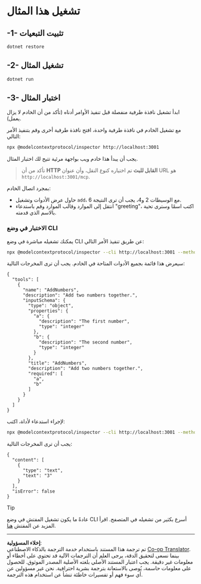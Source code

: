 <!--
CO_OP_TRANSLATOR_METADATA:
{
  "original_hash": "dde4e32e4b55ef4962c411b39d2340a7",
  "translation_date": "2025-09-03T15:56:38+00:00",
  "source_file": "03-GettingStarted/06-http-streaming/solution/dotnet/README.md",
  "language_code": "ar"
}
-->
# تشغيل هذا المثال

## -1- تثبيت التبعيات

```bash
dotnet restore
```

## -2- تشغيل المثال

```bash
dotnet run
```

## -3- اختبار المثال

ابدأ تشغيل نافذة طرفية منفصلة قبل تنفيذ الأوامر أدناه (تأكد من أن الخادم لا يزال يعمل).

مع تشغيل الخادم في نافذة طرفية واحدة، افتح نافذة طرفية أخرى وقم بتنفيذ الأمر التالي:

```bash
npx @modelcontextprotocol/inspector http://localhost:3001
```

يجب أن يبدأ هذا خادم ويب بواجهة مرئية تتيح لك اختبار المثال.

> تأكد من أن **HTTP القابل للبث** تم اختياره كنوع النقل، وأن عنوان URL هو `http://localhost:3001/mcp`.

بمجرد اتصال الخادم:

- حاول عرض الأدوات وتشغيل `add`، مع الوسيطات 2 و4، يجب أن ترى النتيجة 6.
- انتقل إلى الموارد وقالب الموارد وقم باستدعاء "greeting"، اكتب اسمًا وسترى تحية بالاسم الذي قدمته.

### الاختبار في وضع CLI

يمكنك تشغيله مباشرة في وضع CLI عن طريق تنفيذ الأمر التالي:

```bash 
npx @modelcontextprotocol/inspector --cli http://localhost:3001 --method tools/list
```

سيعرض هذا قائمة بجميع الأدوات المتاحة في الخادم. يجب أن ترى المخرجات التالية:

```text
{
  "tools": [
    {
      "name": "AddNumbers",
      "description": "Add two numbers together.",
      "inputSchema": {
        "type": "object",
        "properties": {
          "a": {
            "description": "The first number",
            "type": "integer"
          },
          "b": {
            "description": "The second number",
            "type": "integer"
          }
        },
        "title": "AddNumbers",
        "description": "Add two numbers together.",
        "required": [
          "a",
          "b"
        ]
      }
    }
  ]
}
```

لإجراء استدعاء لأداة، اكتب:

```bash
npx @modelcontextprotocol/inspector --cli http://localhost:3001 --method tools/call --tool-name AddNumbers --tool-arg a=1 --tool-arg b=2
```

يجب أن ترى المخرجات التالية:

```text
{
  "content": [
    {
      "type": "text",
      "text": "3"
    }
  ],
  "isError": false
}
```

> [!TIP]
> عادةً ما يكون تشغيل المفتش في وضع CLI أسرع بكثير من تشغيله في المتصفح.
> اقرأ المزيد عن المفتش [هنا](https://github.com/modelcontextprotocol/inspector).

---

**إخلاء المسؤولية**:  
تم ترجمة هذا المستند باستخدام خدمة الترجمة بالذكاء الاصطناعي [Co-op Translator](https://github.com/Azure/co-op-translator). بينما نسعى لتحقيق الدقة، يرجى العلم أن الترجمات الآلية قد تحتوي على أخطاء أو معلومات غير دقيقة. يجب اعتبار المستند الأصلي بلغته الأصلية المصدر الموثوق. للحصول على معلومات حاسمة، يُوصى بالاستعانة بترجمة بشرية احترافية. نحن غير مسؤولين عن أي سوء فهم أو تفسيرات خاطئة تنشأ عن استخدام هذه الترجمة.